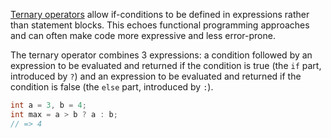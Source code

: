 [Ternary operators][ternary-operators] allow if-conditions to be defined in expressions rather than statement blocks. This echoes functional programming approaches and can often make code more expressive and less error-prone.

The ternary operator combines 3 expressions: a condition followed by an expression to be evaluated and returned if the condition is true (the `if` part, introduced by `?`) and an expression to be evaluated and returned if the condition is false (the `else` part, introduced by `:`).

```csharp
int a = 3, b = 4;
int max = a > b ? a : b;
// => 4
```

[ternary-operators]: https://docs.microsoft.com/en-us/dotnet/csharp/language-reference/operators/conditional-operator
